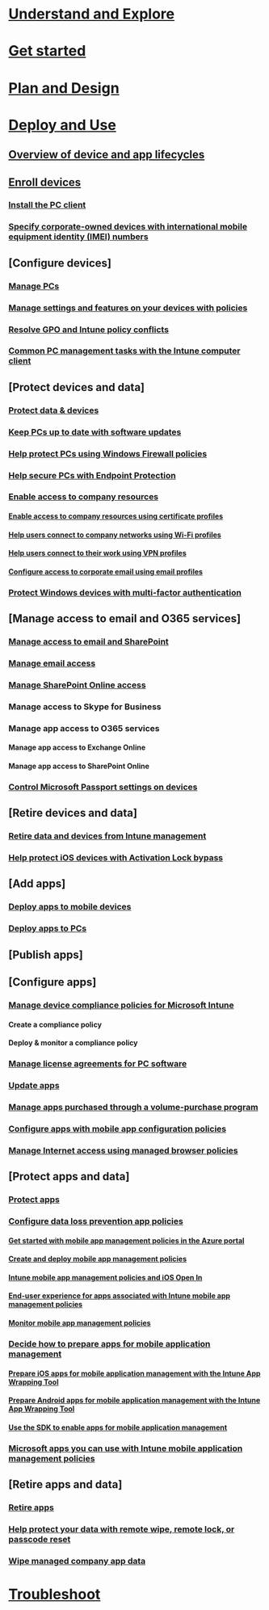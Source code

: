 # [Understand and Explore](/Intune/Understand/ways-to-do-enterprise-mobility.html)
# [Get started](/Intune/getstarted/what-s-new-in-microsoft-intune.html)
# [Plan and Design](/Intune/plandesign/plan-your-user-and-device-groups.html)
# [Deploy and Use](learn-how-to-deploy-a-solution-for-protecting-company-email-and-documents.md)

## [Overview of device and app lifecycles](overview-of-device-and-app-lifecycles-in-microsoft-intune.md)

## [Enroll devices](enroll-devices-in-microsoft-intune.md)
### [Install the PC client](install-the-windows-pc-client-with-microsoft-intune.md)
### [Specify corporate-owned devices with international mobile equipment identity (IMEI)  numbers](specify-corporate-owned-devices-with-international-mobile-equipment-identity-imei-numbers.md)

## [Configure devices]
### [Manage PCs](manage-windows-pcs-with-microsoft-intune.md)
### [Manage settings and features on your devices with policies](manage-settings-and-features-on-your-devices-with-microsoft-intune-policies.md)
### [Resolve GPO and Intune policy conflicts](resolve-gpo-and-microsoft-intune-policy-conflicts.md)
### [Common PC management tasks with the Intune computer client](common-windows-pc-management-tasks-with-the-microsoft-intune-computer-client.md)

## [Protect devices and data]
### [Protect data & devices](Protect-data-and-devices-with-microsoft-intune.md)
### [Keep PCs up to date with software updates](keep-windows-pcs-up-to-date-with-software-updates-in-microsoft-intune.md)
### [Help protect PCs using Windows Firewall policies](help-protect-windows-pcs-using-windows-firewall-policies-in-microsoft-intune.md)
### [Help secure PCs with Endpoint Protection](help-secure-windows-pcs-with-endpoint-protection-for-microsoft-intune.md)
### [Enable access to company resources](enable-access-to-company-resources-with-microsoft-intune.md)
#### [Enable access to company resources using certificate profiles](enable-access-to-company-resources-using-certificate-profiles-with-microsoft-intune.md)
#### [Help users connect to company networks using Wi-Fi profiles](help-users-connect-to-company-networks-using-wi-fi-profiles-with-microsoft-intune.md)
#### [Help users connect to their work using VPN profiles ](help-users-connect-to-their-work-using-vpn-profiles-with-microsoft-intune.md)
#### [Configure access to corporate email using email profiles](configure-access-to-corporate-email-using-email-profiles-with-microsoft-intune.md)
### [Protect Windows devices with multi-factor authentication](protect-windows-devices-with-multi-factor-authentication.md)

## [Manage access to email and O365 services]
### [Manage access to email and SharePoint](manage-access-to-email-and-sharepoint-with-microsoft-intune.md)
### [Manage email access ](manage-email-access-with-microsoft-intune.md)
### [Manage SharePoint Online access](manage-sharepoint-online-access-with-microsoft-intune.md)
### Manage access to Skype for Business

### Manage app access to O365 services
#### Manage app access to Exchange Online
#### Manage app access to SharePoint Online

### [Control Microsoft Passport settings on devices](control-microsoft-passport-settings-on-devices-with-microsoft-intune.md)

## [Retire devices and data]
### [Retire data and devices from Intune management](retire-data-and-devices-from-microsoft-intune-management.md)
### [Help protect iOS devices with Activation Lock bypass](help-protect-ios-devices-with-activation-lock-bypass-for-microsoft-intune.md)

## [Add apps]
### [Deploy apps to mobile devices](deploy-apps-to-mobile-devices-in-microsoft-intune.md)
### [Deploy apps to PCs](deploy-apps-to-windows-pcs-in-microsoft-intune.md)

## [Publish apps]

## [Configure apps]
### [Manage device compliance policies for Microsoft Intune](manage-device-compliance-policies-for-microsoft-intune.md)
#### Create a compliance policy
#### Deploy & monitor a compliance policy
### [Manage license agreements for PC software](manage-license-agreements-for-windows-pc-software-in-microsoft-intune.md)
### [Update apps ](Update-apps-using-microsoft-intune.md)
### [Manage apps purchased through a volume-purchase program](manage-apps-you-purchased-through-a-volume-purchase-program-with-microsoft-intune.md)
### [Configure apps with mobile app configuration policies](configure-apps-with-mobile-app-configuration-policies-in-microsoft-intune.md)
### [Manage Internet access using managed browser policies](manage-internet-access-using-managed-browser-policies.md)

## [Protect apps and data]
### [Protect apps](configure-and-manage-devices-with-microsoft-intune.md)
### [Configure data loss prevention app policies](configure-data-loss-prevention-app-policies-with-microsoft-intune.md)
#### [Get started with mobile app management policies in the Azure portal](get-started-with-mobile-app-management-policies-in-the-azure-portal.md)
#### [Create and deploy mobile app management policies](create-and-deploy-mobile-app-management-policies-with-microsoft-intune.md)
#### [Intune mobile app management policies and iOS Open In](microsoft-intune-mobile-app-management-policies-and-ios-open-in.md)
#### [End-user experience for apps associated with Intune mobile app management policies](end-user-experience-for-apps-associated-with-microsoft-intune-mobile-app-management-policies.md)
#### [Monitor mobile app management policies](Monitor-mobile-app-management-policies-with-microsoft-intune.md)
### [Decide how to prepare apps for mobile application management](decide-how-to-prepare-apps-for-mobile-application-management-with-microsoft-intune.md)
#### [Prepare iOS apps for mobile application management with the Intune App Wrapping Tool](prepare-ios-apps-for-mobile-application-management-with-the-microsoft-intune-app-wrapping-tool.md)
#### [Prepare Android apps for mobile application management with the Intune App Wrapping Tool](prepare-android-apps-for-mobile-application-management-with-the-microsoft-intune-app-wrapping-tool.md)
#### [Use the SDK to enable apps for mobile application management](use-the-sdk-to-enable-apps-for-mobile-application-management.md)

### [Microsoft apps you can use with Intune mobile application management policies](microsoft-apps-you-can-use-with-microsoft-intune-mobile-application-management-policies.md)

## [Retire apps and data]
### [Retire apps ](Retire-apps-using-microsoft-intune.md)
### [Help protect your data with remote wipe, remote lock, or passcode reset](help-protect-your-data-with-remote-wipe,-remote-lock,-or-passcode-reset-using-microsoft-intune.md)
### [Wipe managed company app data](Wipe-managed-company-app-data-with-microsoft-intune.md)
<!---
## [Deploy & configure apps](deploy-and-configure-apps-with-microsoft-intune.md)

--->
<!--- ### [Set up email access for iOS devices](Set-up-email-access-for-iOS-devices-using-microsoft-intune.md) --->
<!--- this shouldn't be here (jeffgilb): --->
<!---
#### [Monitoring and reports](Monitoring-and-reports-with-microsoft-intune.md)
##### [Understand Intune operations by using reports](understand-microsoft-intune-operations-by-using-reports.md)
##### [Get notified by alerts](get-notified-by-microsoft-intune-alerts.md)
##### [Understand your devices with inventory](Understand-your-devices-with-inventory-in-microsoft-intune.md) --->

# [Troubleshoot](/Intune/troubleshoot/how-to-get-support-for-microsoft-intune.html)
